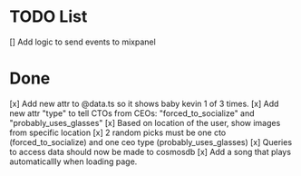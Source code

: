# TODO List
[] Add logic to send events to mixpanel


# Done
[x] Add new attr to @data.ts so it shows baby kevin 1 of 3 times.
[x] Add new attr "type" to tell CTOs from CEOs: "forced_to_socialize" and "probably_uses_glasses"
[x] Based on location of the user, show images from specific location
[x] 2 random picks must be one cto (forced_to_socialize) and one ceo type (probably_uses_glasses)
[x] Queries to access data should now be made to cosmosdb
[x] Add a song that plays automaticallly when loading page.